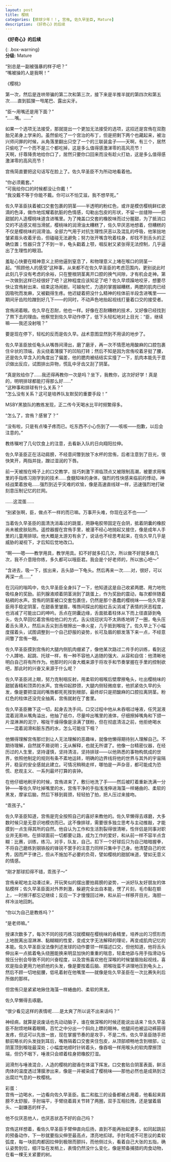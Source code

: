 ```yaml
---
layout: post
title: 樱桃
categories: [排球少年！！, 宫侑, 佐久早圣臣, Mature]
description: 《好奇心》的后续 
---
```



**《好奇心》的后续**


{: .box-warning}  
**分级:** Mature

 
“别总是一副被强暴的样子吧？”  
“嘴被操的人是我啊！”    

《樱桃》    

第一次，然后是连哄带骗的第二次和第三次，接下来是半推半就的第四次和第五次……直到狐狸一甩尾巴、露出尖牙。    

“臣～用嘴还是用下面？”  
“……嘴。……”    

如果一个选项无法接受，那就提出一个更加无法接受的选项，这招还是宫侑在双胞胎兄弟身上学来的。虽然偷吃了一个宫治的布丁，但是把剩下两个也藏起来，被治兴师问罪的时候，从角落里翻出只空了一个的三联装盒子——天啊，有三个，居然只偷吃了一个而不是三个都吃掉，这是多么值得感激涕零的高风亮节！  
天啊，纡尊降贵地给你口了，居然只要你口回来而没有趁火打劫，这是多么值得感激涕零的高风亮节！    

宫侑简直要把这句话写在脸上了。佐久早圣臣不为所动地看着他。    

“你必须戴套。”  
“可我给你口的时候都没让你戴！”  
“我没戴不等于你能不戴。你可以不怕艾滋，我不想早死。”    

佐久早圣臣扶着被口交套包裹的阴茎——半透明的粉红色，或许是模仿樱桃鲜红欲滴的色泽，做作地炫耀着肮脏的色情感，勾勒出包皮的形状，不留一丝缝隙——把甜腻的人造樱桃味道含进嘴里。为了掩盖口交套的橡胶味而过分腥甜，为了抵消口交的不适感又相当滑腻，樱桃味的润滑油太糟糕了，佐久早厌恶地想着，但糟糕的不仅是樱桃味的润滑油。全部力气用于对抗生理性厌恶以及混乱的呼吸，他笨拙地皱紧眉头收着牙齿，但磕碰无法避免；努力张开嘴含吮着柱身，却找不到舌头的正确位置；性器只含了不到一半，龟头戳着上颚，咽反射又紧张得无法控制，几乎逼出了生理性的眼泪。  

羞耻心快要在精神意义上把他逼到窒息了，和物理意义上堵在喉口的阴茎一起。“照顾他人的感受”这种事，从来都不在佐久早圣臣的考虑范围内，更别说此时此刻几乎没有考虑的余裕，只在整根阴茎离开口腔的换气间隙，才有机会走神。第一次做到这样已经很好了吧？这种程度应该知足了吧？佐久早烦躁地咬牙，想要尽快让宫侑射出来、结束这场闹剧，可越匆忙，力道的掌握越糟糕，两腮的肌肉已经因吸吮而发麻，又被戳得生疼。他迟疑着把没什么精神的柱体前半段含进嘴里——期间牙齿险险蹭到好几下——的同时，不动声色地抬起视线打量着口交的接受者。  

宫侑闭着眼。佐久早在忍耐，他也一样。好像在忍耐糟糕的技术，又好像已经找到了熬下去的理由。他察觉到佐久早动作停了，低下头轻松地对上目光：“臣，继续嘛——我还没射哦？”  

要是现在停下，轻松的反而是佐久早。战术意图显然到不用读的地步了。  

佐久早圣臣放任龟头从嘴唇间滑出，磨了磨牙，再一次不情愿地用酸麻的口腔包裹住伞状的顶端，舌尖绕着薄膜下的凹陷打转；然后不知是因为宫侑咬着牙挺了腰，还是佐久早含入的角度出了偏差，他的腮肉被结结实实撞了一下，肌肉本能先于意识做出反应，试图排出异物，慌乱中牙齿又刮了阴茎。    

“真是败给你了……我还得再教你一次是吗？坐下，我教你，这次好好学！真是的，明明排球都能打得那么好……”  
“这种事和排球有什么关系？”  
“怎么没有关系？这可是培养队友默契的重要手段！”    
            


MSBY黑狼队的教练发现，正二传今天喝水比平时频繁得多。  

“怎么了，宫侑？感冒了？”  

“没有啦，只是有点嗓子疼而已。吃东西不小心伤到了——咳咳——抱歉，以后会注意的。”  

教练嘱咐了几句饮食上的注意，去看新入队的日向翔阳拉伸。  

佐久早圣臣正在活动肩膀，不经意间瞥到放下水杯的宫侑，后者注意到了目光，很快笑开，两指并拢，蹭过湿润的下唇。  

前一天被按在椅子上的口交教学，技巧刺激下濒临顶点又被限制高潮，被要求用嘴里的手指练习刚学到的技术……食髓知味的身体，强烈的性快感来临前的悸动，神经战栗着放电……强烈到近乎灾难的欢愉，像是高速直线球一样，迅速强烈地打破刻意压制记忆的拦网。  

……这混蛋……    




“别紧张啊，臣，做点不一样的而已嘛。万事开头难，你现在这不也——”  

当着佐久早圣臣的面清洗消毒过的跳蛋，用静电胶带固定在会阴，抵着阴囊的橡胶尚未被皮肤贴热。遥控器握在宫侑手里，被漫不经心地抛起又接住，像是成年人手里的儿童用排球。他大概是太游刃有余了，说话也不经思考起来，在佐久早几乎是威胁的凝视下，才后知后觉地改口。  

“啊——嗯——教学用具，教学用具。扣不好就多扣几次，所以做不好就多做几次，我不介意陪你练，多久都可以哦臣君。我会是个好老师的，所以放心吧～”    


“含进去，吸一下，拔出来，舌头舔一下龟头。然后再来一次……对，很好，可以再深一点……”  

在沉闷的嗡鸣中，佐久早圣臣全身抖了一下，他知道这是自己收紧两腮、用力地吮吸柱身的奖励。前列腺液顺着阴茎淌到了跳蛋上，作为奖励的震动，每次都伴随着粘稠的水声。宫侑的阴茎被口交套包裹住，仍然是那个愚蠢的樱桃味——佐久早圣臣用手稳定阴茎，在甜香里皱眉，嘴唇间探出的殷红舌尖消减了表情的厌恶程度，也消减了可能出口的呻吟。舌点在阴囊边缘，舌面抵着柱体从下而上径直舔到龟头，佐久早回忆着宫侑给他口的方式，舌尖绕冠状沟不太熟练地转了一圈，龟头压着舌头滑入，然后从舌尖到舌根擦出一串火星，几乎抵到喉咙了。佐久早上下小幅度摆着头，试图调整到一个自己舒服的姿势，长可及眉的额发落下来一点，不经意间瞥了宫侑一眼。  

佐久早圣臣摸到宫侑的大腿内侧肌肉绷紧了，像他某次路过二传手的训练，看到这个人蹲地、起跳、托球一样，有一种不容他人追随的强大、从容和自信：他清晰地明白自己将有所作为。他那时的兴奋大概来源于将攻手和节奏掌握在手里的控制欲吧，那此时的兴奋又来源于什么呢？  

佐久早圣臣闭上眼，努力克制咽反射，用柔软的咽喉后壁摩擦龟头，吐出樱桃味的甜腻香精和顶弄的水声。宫侑仰起脖颈，大腿内侧轻微痉挛，他抓紧佐久早的头发，像是要把湿润的嘴唇都死死按到根部，最终却只是把酸麻的口腔拉离阴茎。粉红色的柱体还没完全抽离，宫侑就射在了套里。  

佐久早圣臣撇下这一切，起身去洗手间。口交过程中他从未吞咽过唾液，任凭涎液混着润滑从嘴角溢出，他抽了纸巾，尽量啐出嘴里的液体，仔细擦掉嘴角和下颌一片湿淋淋的泥泞，喉咙干燥得像是涂满了镁粉，但在彻底清洁之前，他拒绝喝水——混着润滑和脏东西的水，怎么可能往下咽？  

他懒得理解宫侑那烂到让人无法理解的恶趣味，就像他懒得期待别人理解自己。不期待理解，自然就不屑说明；无从解释，也就无所谓了。他像一台精密仪器，在经历过的人生里，坚持谨慎，坚持清洁，坚持排球——以他熟悉的事物构筑成的世界，依照他制定的规则有条不紊地运转，明确的边界线将他的世界与其外的宇宙隔开，稳妥的安全感就此建立。可情况稍稍走样，哪怕是一声杂音，都可能成为恐慌、悲观主义、一系列最坏打算的丧钟。  

在他仔细地刷牙的时候，宫侑进来了，敷衍地洗了手——然后被盯着重新洗满一分钟——等佐久早吐掉嘴里的水，宫侑干净的手指浅浅伸进海藻一样蜷曲的、柔软的黑发，摩挲后脑，然后下移到肩颈，轻轻拍了拍，把人压过来接吻。  

“乖孩子。”    



佐久早圣臣知道，宫侑是完全按照自己的喜好来教他的。佐久早懒得去琢磨，大多数时候只是无意识地模仿而已。这不像排球，需要很多独立思考与主动推敲，才能摸到一点生得其所的自然。他自认为工作和生活割裂得很清晰，性伴侣是同事对职业并无影响，在排球面前一切都要让路，成为工作的爱好，和从前一样不容半点含糊：比赛，训练，练习。对手，队友，自己。扣下一个好球后只为自己暗暗握拳，不将自己磨练到钢铁般的锋锐不罢手的注意力同样只集中于己身。他清楚自己的优秀，因而严于律己，但从不施加不必要的负荷，譬如樱桃的甜腻味道，譬如无意义的情感。  

“刚才那球扣得不错，乖孩子～”  

宫侑亲昵地主动凑过来，开玩笑似的摆出要拍肩膀的姿势，一派好队友好朋友的体贴模样；佐久早圣臣面对外界刺激，躲避完全出自本能，愣了片刻，毛巾黏在额上，一时擦汗都忘记继续；反应一下才慢慢回过神，和从前一样移开目光，海胆一样冷淡地回刺。  

“你以为自己是教练吗？”  

“是老师嘛。”    




授课次数多了，每次不同的技巧练习就模糊在樱桃味的香精里，培养出的习惯形而上地脱离出湿淋淋、黏糊糊的性爱，变成文字无法解释的理论，再变成肌肉记忆的本能。佐久早圣臣没法像列述发球的动作要领一样描述口交，但他知道，他将舌头伸出来一点抵着龟头绕圈能换来明显加快的重重的喘息，轻柔地舔与用手指滑动与按压分别会导致不同的兴奋程度，以及宫侑喜欢他在深喉的时候皱眉抬起视线，喜欢是指会更用力地抓他的头发，像是要按着后脑、把喉咙蛮不讲理地压到龟头上，然后不顾一切地挺腰，低吼着射在他嘴里——就像是佐久早圣臣在一次比赛失利后所做的那样。  

但宫侑只是紧紧地揪住海藻一样蜷曲的、柔软的黑发。  

佐久早懒得去琢磨。    



 “很少看见这样的表情呢……是太爽了所以说不出来话吗？”  

神经病，就算是说废话也先动动脑子，谁在做深喉的时候还能说出话来？佐久早圣臣不耐烦地眯着眼睛，百忙之中分出一个斜向上瞟的眼神。他腿间也被运动裤箍得发疼，但这可以先放一放，现在掌握节奏的是攻手，不是二传。佐久早圣臣随手把额前略长的头发拢到耳后，嘴唇隔着口交套夹住包皮，从顶部顺畅地含到根部，让阴茎顶到喉咙最深处；小幅度地顺时针转着头，像吞咽一样用喉头的软肉摩擦顶端，但仍不咽下，唾液只会顺着柱身把橡胶打湿。  

润滑剂与唾液混合，人造的樱桃的甜香在体温下挥发。口交套贴合阴茎表面，鲜活肉体的温度透过薄膜渗出来，像是一并被染成了樱桃味——那他必然也是成熟到泛出腐烂气息的一枚樱桃。    



彩蛋：  
宫侑一边喝水，一边看向佐久早圣臣。肱二和肱三的设备都被占用着，他看起来肩膀不太舒服，手肘端平，手臂绕着肩关节转了两圈，双手互相拉拽，还是皱着眉头、一副嫌恶的样子。  

他不仅厌恶他人，也厌恶状态不好的自己吗？  

宫侑这样想着，看佐久早圣臣手臂伸直向后扬，直到不能再抬起更多，如同起跳前的预备动作，下一秒就要指尖伸至最高点，漂亮地扣球。手肘弯成不可思议的柔软弧度，每一块肌肉都因拉伸到极限而颤抖，而他侧过头，看着自己大张的五指，确认姿势到位，细汗坠在发梢上，表情仍然没什么变化，像是预备捕猎的肉食动物，在看一棵无关紧要的树。  

